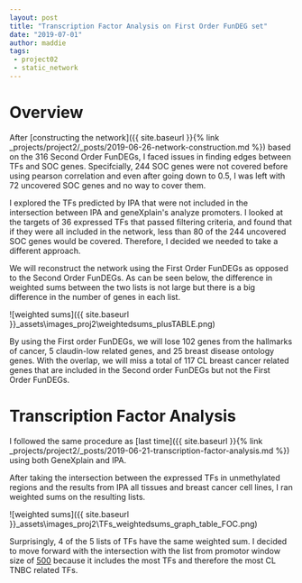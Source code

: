 ```yaml
---
layout: post
title: "Transcription Factor Analysis on First Order FunDEG set"
date: "2019-07-01"
author: maddie
tags:
 - project02
 - static_network
---
```

# Overview
After [constructing the network]({{ site.baseurl }}{% link _projects/project2/_posts/2019-06-26-network-construction.md %}) based on the 316 Second Order FunDEGs, I faced issues in finding edges between TFs and SOC genes. Specifcially, 244 SOC genes were not covered before using pearson correlation and even after going down to 0.5, I was left with 72 uncovered SOC genes and no way to cover them.   

I explored the TFs predicted by IPA that were not included in the intersection between IPA and geneXplain's analyze promoters. I looked at the targets of 36 expressed TFs that passed filtering criteria, and found that if they were all included in the network, less than 80 of the 244 uncovered SOC genes would be covered. Therefore, I decided we needed to take a different approach.  

We will reconstruct the network using the First Order FunDEGs as opposed to the Second Order FunDEGs. As can be seen below, the difference in weighted sums between the two lists is not large but there is a big difference in the number of genes in each list.

![weighted sums]({{ site.baseurl }}\_assets\images_proj2\weightedsums_plusTABLE.png)

By using the First order FunDEGs, we will lose 102 genes from the hallmarks of cancer, 5 claudin-low related genes, and 25 breast disease ontology genes. With the overlap, we will miss a total of 117 CL breast cancer related genes that are included in the Second order FunDEGs but not the First Order FunDEGs.

# Transcription Factor Analysis

I followed the same procedure as [last time]({{ site.baseurl }}{% link _projects/project2/_posts/2019-06-21-transcription-factor-analysis.md %}) using both GeneXplain and IPA. 

After taking the intersection between the expressed TFs in unmethylated regions and the results from IPA all tissues and breast cancer cell lines, I ran weighted sums on the resulting lists.

![weighted sums]({{ site.baseurl }}\_assets\images_proj2\TFs_weightedsums_graph_table_FOC.png)

Surprisingly, 4 of the 5 lists of TFs have the same weighted sum. I decided to move forward with the intersection with the list from promotor window size of [500](https://github.com/VeraLiconaResearchGroup/CancerReversion/blob/master/_projects/project2/Network_Components/TFs/FirstOrder_FunDEG_analysis/TFs_APIPA_0500.csv) because it includes the most TFs and therefore the most CL TNBC related TFs.


